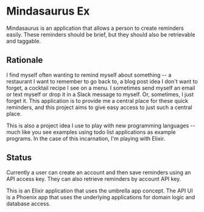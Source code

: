 # Mindasaurus Ex

Mindasaurus is an application that allows a person to create reminders
easily. These reminders should be brief, but they should also be retrievable
and taggable.

## Rationale

I find myself often wanting to remind myself about something --
a restaurant I want to remember to go back to, a blog post
idea I don't want to forget, a cocktail recipe I see on a menu. I sometimes
send myself an email or text myself or drop it in a Slack message to myself.
Or, sometimes, I just forget it. This application is to provide me a central
place for these quick reminders, and this project aims to give easy access to
just such a central place.

This is also a project idea I use to play with new programming languages -- much
like you see examples using todo list applications as example programs. In the
case of this incarnation, I'm playing with Elixir.

## Status

Currently a user can create an account and then save reminders using an
API access key. They can also retrieve reminders by account API key.

This is an Elixir application that uses the umbrella app concept. The API
UI is a Phoenix app that uses the underlying applications for domain logic
and database access.


